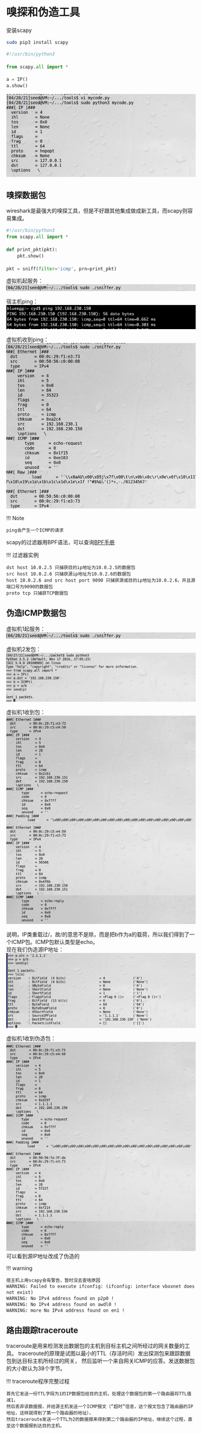# 嗅探和伪造工具

安装scapy
```bash
sudo pip3 install scapy
```

```python
#!/usr/bin/python3

from scapy.all import *

a = IP()
a.show()
```

![scapy测试](../img/packet-scapytest.png)

## 嗅探数据包

wireshark是最强大的嗅探工具，但是不好跟其他集成做成新工具，而scapy则容易集成。

```python
#!/usr/bin/python3
from scapy.all import *

def print_pkt(pkt):
    pkt.show()

pkt = sniff(filter='icmp', prn=print_pkt)
```
虚拟机起服务：
![起icmp服务](../img/packet-icmp1.png)

宿主机ping：
![ping服务](../img/packet-icmp2.png)

虚拟机收到ping：
![收到ping](../img/packet-icmp3.png)

!!! Note

    ping会产生一个ICMP的请求

scapy的过滤器用BPF语法，可以查询[BPF手册](https://www.kernel.org/doc/html/latest/bpf/index.html)

!!! 过滤器实例

    dst host 10.0.2.5 只捕获目的ip地址为10.0.2.5的数据包  
    src host 10.0.2.6 只捕获源ip地址为10.0.2.6的数据包  
    host 10.0.2.6 and src host port 9090 只捕获源或目的ip地址为10.0.2.6，并且源端口号为9090的数据包  
    proto tcp 只捕获TCP数据包  

## 伪造ICMP数据包

虚拟机1起服务：
![起icmp服务](../img/packet-icmp1.png)

虚拟机2发包：
![发伪造包](../img/packet-spooficmp.png)

虚拟机1收到包：
![收到ICMP](../img/packet-recvicmp.png)

说明，IP类重载过/，故/的意思不是除，而是把b作为a的载荷，所以我们得到了一个ICMP包。ICMP包默认类型是echo。  
现在我们伪造源IP地址：
![发伪造包](../img/packet-spooficmp2.png)

虚拟机1收到伪造包：
![收到ICMP](../img/packet-recvicmp2.png)
可以看到源IP地址改成了伪造的

!!! warning

    宿主机上用scapy会有警告，暂时没去查啥原因  
    WARNING: Failed to execute ifconfig: (ifconfig: interface vboxnet does not exist)  
    WARNING: No IPv4 address found on p2p0 !  
    WARNING: No IPv4 address found on awdl0 !  
    WARNING: more No IPv4 address found on en1 !  

## 路由跟踪traceroute

traceroute是用来检测发出数据包的主机到目标主机之间所经过的网关数量的工具。
traceroute的原理是试图以最小的TTL（存活时间）发出探测包来跟踪数据包到达目标主机所经过的网关，
然后监听一个来自网关ICMP的应答。发送数据包的大小默认为38个字节。

!!! traceroute程序完整过程

    首先它发送一份TTL字段为1的IP数据包给目的主机，处理这个数据包的第一个路由器将TTL值减1，
    然后丢弃该数据报，并给源主机发送一个ICMP报文（“超时”信息，这个报文包含了路由器的IP地址，这样就得到了第一个路由器的地址），
    然后traceroute发送一个TTL为2的数据报来得到第二个路由器的IP地址，继续这个过程，直至这个数据报到达目的主机。

